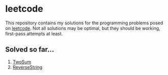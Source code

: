 # leetcode

This repository contains my solutions for the programming problems posed on [leetcode](https://leetcode.com/). Not all solutions may be optimal, but they should be working, first-pass attempts at least. 

## Solved so far...

1. [TwoSum](https://leetcode.com/problems/two-sum/description/)
2. [ReverseString](https://leetcode.com/problems/reverse-string/description/)